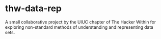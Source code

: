 # thw-data-rep
A small collaborative project by the UIUC chapter of The Hacker Within for exploring non-standard methods of understanding and representing data sets.
